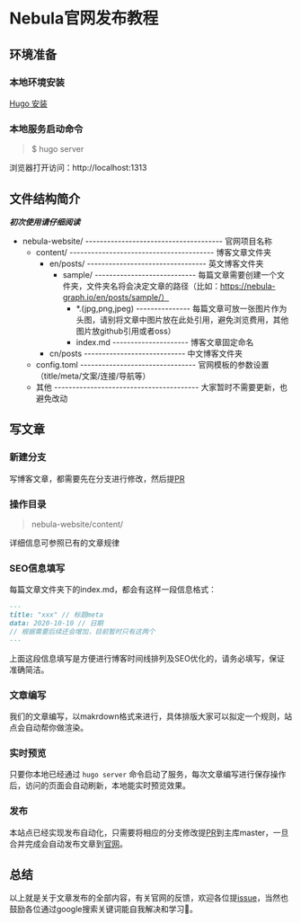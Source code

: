 # Nebula官网发布教程

## 环境准备
### 本地环境安装
[Hugo 安装](https://gohugo.io/getting-started/quick-start/#step-1-install-hugo)

### 本地服务启动命令
>$ hugo server

浏览器打开访问：http://localhost:1313


## 文件结构简介
***初次使用请仔细阅读***
- nebula-website/ -------------------------------------- 官网项目名称
  - content/ ---------------------------------------- 博客文章文件夹
    - en/posts/ --------------------------------- 英文博客文件夹
      - sample/ ---------------------------- 每篇文章需要创建一个文件夹，文件夹名将会决定文章的路径（比如：https://nebula-graph.io/en/posts/sample/）
        - *.(jpg,png,jpeg) --------------- 每篇文章可放一张图片作为头图，请别将文章中图片放在此处引用，避免浏览费用，其他图片放github引用或者oss） 
        - index.md --------------------- 博客文章固定命名
    - cn/posts ---------------------------- 中文博客文件夹
  - config.toml -------------------------------- 官网模板的参数设置（title/meta/文案/连接/导航等）
  - 其他 ---------------------------------------- 大家暂时不需要更新，也避免改动

## 写文章
### 新建分支
写博客文章，都需要先在分支进行修改，然后提[PR](https://github.com/vesoft-inc/nebula-website/pulls)

### 操作目录
> nebula-website/content/

详细信息可参照已有的文章规律

### SEO信息填写
每篇文章文件夹下的index.md，都会有这样一段信息格式：
``` markdown
---
title: "xxx" // 标题meta
data: 2020-10-10 // 日期
// 根据需要后续还会增加，目前暂时只有这两个
---
```
上面这段信息填写是方便进行博客时间线排列及SEO优化的，请务必填写，保证准确简洁。

### 文章编写
我们的文章编写，以makrdown格式来进行，具体排版大家可以拟定一个规则，站点会自动帮你做渲染。

### 实时预览
只要你本地已经通过 `hugo server` 命令启动了服务，每次文章编写进行保存操作后，访问的页面会自动刷新，本地能实时预览效果。

### 发布
本站点已经实现发布自动化，只需要将相应的分支修改提[PR](https://github.com/vesoft-inc/nebula-website/pulls)到主库master，一旦合并完成会自动发布文章到[官网](https://github.com/vesoft-inc/nebula-website/pulls)。

## 总结
以上就是关于文章发布的全部内容，有关官网的反馈，欢迎各位提[issue](https://github.com/vesoft-inc/nebula-website/issues)，当然也鼓励各位通过google搜索关键词能自我解决和学习😬。

